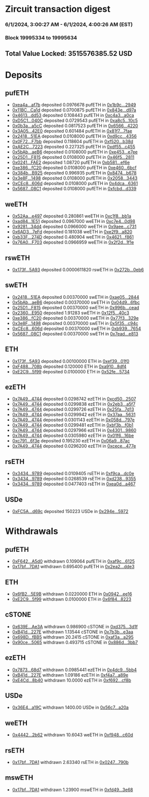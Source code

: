 # Zircuit transaction digest
### 6/1/2024, 3:00:27 AM - 6/1/2024, 4:00:26 AM (EST)
### Block 19995334 to 19995634

## Total Value Locked: 3515576385.52 USD

# Deposits
## pufETH
- [0xea4a...af7b](https://etherscan.io/address/0xea4a115d26E00816D3B395552B5987bFc50Baf7b) deposited 0.0976678 pufETH in [0x1b9c...2949](https://etherscan.io/tx/0xea4a115d26E00816D3B395552B5987bFc50Baf7b)
- [0x11BC...Ca1d](https://etherscan.io/address/0x11BCCa07428a11Ee37483601A89Ed190b9d4Ca1d) deposited 0.0700875 pufETH in [0x843e...d97a](https://etherscan.io/tx/0x11BCCa07428a11Ee37483601A89Ed190b9d4Ca1d)
- [0x4613...dd53](https://etherscan.io/address/0x4613e731702a29B8d52106DB833425C7F672dd53) deposited 0.108443 pufETH in [0xc4a3...a0ca](https://etherscan.io/tx/0x4613e731702a29B8d52106DB833425C7F672dd53)
- [0xD5C1...040C](https://etherscan.io/address/0xD5C172df3e2Cc2B6e97126E8eAd47Db595f3040C) deposited 0.0729543 pufETH in [0xa8c5...10c5](https://etherscan.io/tx/0xD5C172df3e2Cc2B6e97126E8eAd47Db595f3040C)
- [0x0b3a...a5cC](https://etherscan.io/address/0x0b3aF7938DECbDaEBeC2A176c0339223490Aa5cC) deposited 0.0817523 pufETH in [0x6566...4220](https://etherscan.io/tx/0x0b3aF7938DECbDaEBeC2A176c0339223490Aa5cC)
- [0x3A05...42E0](https://etherscan.io/address/0x3A05ff983DeAD715f62Da9f16Fda1893673E42E0) deposited 0.601484 pufETH in [0x81f7...7fae](https://etherscan.io/tx/0x3A05ff983DeAD715f62Da9f16Fda1893673E42E0)
- [0x2418...51EA](https://etherscan.io/address/0x241845E69a5b3D2B06b2F5d82234bDC0803951EA) deposited 0.0108000 pufETH in [0xd9cc...4356](https://etherscan.io/tx/0x241845E69a5b3D2B06b2F5d82234bDC0803951EA)
- [0x0F72...F7bb](https://etherscan.io/address/0x0F72F38277481962E2a02162c6c94Ef113DbF7bb) deposited 0.118604 pufETH in [0xf520...b38d](https://etherscan.io/tx/0x0F72F38277481962E2a02162c6c94Ef113DbF7bb)
- [0xAE2C...7223](https://etherscan.io/address/0xAE2CaBc758E54421742C4B2ce0dcd360cd4F7223) deposited 0.227325 pufETH in [0xdf55...c455](https://etherscan.io/tx/0xAE2CaBc758E54421742C4B2ce0dcd360cd4F7223)
- [0x5bAb...aeB6](https://etherscan.io/address/0x5bAbC968eB9CB8D1dD8c6a60b4e792acBfB7aeB6) deposited 0.0108000 pufETH in [0xe453...e7ee](https://etherscan.io/tx/0x5bAbC968eB9CB8D1dD8c6a60b4e792acBfB7aeB6)
- [0x25D1...F815](https://etherscan.io/address/0x25D16b2eC8eefD2518D9841F57DcF361Ad50F815) deposited 0.0108000 pufETH in [0x46f5...2811](https://etherscan.io/tx/0x25D16b2eC8eefD2518D9841F57DcF361Ad50F815)
- [0x0241...FAE2](https://etherscan.io/address/0x02414BDAa49C6De9B9aED31750c7cEe64675FAE2) deposited 1.08720 pufETH in [0xb581...ef6e](https://etherscan.io/tx/0x02414BDAa49C6De9B9aED31750c7cEe64675FAE2)
- [0xe386...fC20](https://etherscan.io/address/0xe386a1Ed16c787568194D93851Ed849c9CdefC20) deposited 0.0108000 pufETH in [0xe460...6bcf](https://etherscan.io/tx/0xe386a1Ed16c787568194D93851Ed849c9CdefC20)
- [0x384b...B925](https://etherscan.io/address/0x384b82356eEA4f0cE451784D6d4DB3dBE504B925) deposited 0.996935 pufETH in [0x8474...b678](https://etherscan.io/tx/0x384b82356eEA4f0cE451784D6d4DB3dBE504B925)
- [0x3e8F...1498](https://etherscan.io/address/0x3e8FEE28F4e359B8A8189F581AC733e7f90c1498) deposited 0.0108000 pufETH in [0x2058...3443](https://etherscan.io/tx/0x3e8FEE28F4e359B8A8189F581AC733e7f90c1498)
- [0xCEc8...606d](https://etherscan.io/address/0xCEc8241FE16f5892B26078aA5084E8Cb2471606d) deposited 0.0108000 pufETH in [0x4dca...6361](https://etherscan.io/tx/0xCEc8241FE16f5892B26078aA5084E8Cb2471606d)
- [0x5687...08C1](https://etherscan.io/address/0x568710d1bBEF3fBc1D1CEEC4368Dafd7329E08C1) deposited 0.0108000 pufETH in [0xfcbd...d339](https://etherscan.io/tx/0x568710d1bBEF3fBc1D1CEEC4368Dafd7329E08C1)
## weETH
- [0x52Aa...e497](https://etherscan.io/address/0x52Aa899454998Be5b000Ad077a46Bbe360F4e497) deposited 0.280861 weETH in [0xc1f8...bb1a](https://etherscan.io/tx/0x52Aa899454998Be5b000Ad077a46Bbe360F4e497)
- [0xad84...1E51](https://etherscan.io/address/0xad84c5D774ED4a8E54BCC5aE30085be28EAc1E51) deposited 0.0967000 weETH in [0xc7e4...0d98](https://etherscan.io/tx/0xad84c5D774ED4a8E54BCC5aE30085be28EAc1E51)
- [0x9281...34d4](https://etherscan.io/address/0x9281ae93d9c64852E78A3c2909E83908a98c34d4) deposited 0.0966000 weETH in [0x9aee...c731](https://etherscan.io/tx/0x9281ae93d9c64852E78A3c2909E83908a98c34d4)
- [0x6AD3...7eFd](https://etherscan.io/address/0x6AD3151B3A3981038d2d445d5b7E43AC96767eFd) deposited 0.181038 weETH in [0xe2f9...a820](https://etherscan.io/tx/0x6AD3151B3A3981038d2d445d5b7E43AC96767eFd)
- [0xb33F...274D](https://etherscan.io/address/0xb33F31c9179105F62464142D5D487d24eAD0274D) deposited 0.480904 weETH in [0x4621...f861](https://etherscan.io/tx/0xb33F31c9179105F62464142D5D487d24eAD0274D)
- [0x76A0...F703](https://etherscan.io/address/0x76A07af7840bCC1a37242C80Fe97467EFbc7F703) deposited 0.0966959 weETH in [0x2f2d...1f1e](https://etherscan.io/tx/0x76A07af7840bCC1a37242C80Fe97467EFbc7F703)
## rswETH
- [0x173f...5A93](https://etherscan.io/address/0x173fc69FA4Ad0a3D5bc24ea794DdA372A5935A93) deposited 0.0000611820 rswETH in [0x272b...0eb6](https://etherscan.io/tx/0x173fc69FA4Ad0a3D5bc24ea794DdA372A5935A93)
## swETH
- [0x2418...51EA](https://etherscan.io/address/0x241845E69a5b3D2B06b2F5d82234bDC0803951EA) deposited 0.00370000 swETH in [0xae05...2844](https://etherscan.io/tx/0x241845E69a5b3D2B06b2F5d82234bDC0803951EA)
- [0x5bAb...aeB6](https://etherscan.io/address/0x5bAbC968eB9CB8D1dD8c6a60b4e792acBfB7aeB6) deposited 0.00370000 swETH in [0x04d9...6fbc](https://etherscan.io/tx/0x5bAbC968eB9CB8D1dD8c6a60b4e792acBfB7aeB6)
- [0x25D1...F815](https://etherscan.io/address/0x25D16b2eC8eefD2518D9841F57DcF361Ad50F815) deposited 0.00370000 swETH in [0x996b...cead](https://etherscan.io/tx/0x25D16b2eC8eefD2518D9841F57DcF361Ad50F815)
- [0x2360...E950](https://etherscan.io/address/0x2360d331A8d59aC079bCB516DE782d3906a7E950) deposited 1.91283 swETH in [0x12f5...40c3](https://etherscan.io/tx/0x2360d331A8d59aC079bCB516DE782d3906a7E950)
- [0xe386...fC20](https://etherscan.io/address/0xe386a1Ed16c787568194D93851Ed849c9CdefC20) deposited 0.00370000 swETH in [0x77f3...329e](https://etherscan.io/tx/0xe386a1Ed16c787568194D93851Ed849c9CdefC20)
- [0x3e8F...1498](https://etherscan.io/address/0x3e8FEE28F4e359B8A8189F581AC733e7f90c1498) deposited 0.00370000 swETH in [0x5f35...c94c](https://etherscan.io/tx/0x3e8FEE28F4e359B8A8189F581AC733e7f90c1498)
- [0xCEc8...606d](https://etherscan.io/address/0xCEc8241FE16f5892B26078aA5084E8Cb2471606d) deposited 0.00370000 swETH in [0xb939...7654](https://etherscan.io/tx/0xCEc8241FE16f5892B26078aA5084E8Cb2471606d)
- [0x5687...08C1](https://etherscan.io/address/0x568710d1bBEF3fBc1D1CEEC4368Dafd7329E08C1) deposited 0.00370000 swETH in [0x7ead...e813](https://etherscan.io/tx/0x568710d1bBEF3fBc1D1CEEC4368Dafd7329E08C1)
## ETH
- [0x173f...5A93](https://etherscan.io/address/0x173fc69FA4Ad0a3D5bc24ea794DdA372A5935A93) deposited 0.00100000 ETH in [0xef39...01f0](https://etherscan.io/tx/0x173fc69FA4Ad0a3D5bc24ea794DdA372A5935A93)
- [0xF488...708b](https://etherscan.io/address/0xF488Aa25A94953Ea6550d263D8b4620d6c95708b) deposited 0.120000 ETH in [0xa910...8df4](https://etherscan.io/tx/0xF488Aa25A94953Ea6550d263D8b4620d6c95708b)
- [0xE2C9...5f99](https://etherscan.io/address/0xE2C95A1304CE3DC43E3A7e543E820cf604e15f99) deposited 0.0100000 ETH in [0x52fe...5734](https://etherscan.io/tx/0xE2C95A1304CE3DC43E3A7e543E820cf604e15f99)
## ezETH
- [0x7A49...4744](https://etherscan.io/address/0x7A493Be5c2ce014cD049Bf178a1ac0Db1B434744) deposited 0.0298742 ezETH in [0xcd50...2507](https://etherscan.io/tx/0x7A493Be5c2ce014cD049Bf178a1ac0Db1B434744)
- [0x7A49...4744](https://etherscan.io/address/0x7A493Be5c2ce014cD049Bf178a1ac0Db1B434744) deposited 0.0299838 ezETH in [0x2eb3...a5f7](https://etherscan.io/tx/0x7A493Be5c2ce014cD049Bf178a1ac0Db1B434744)
- [0x7A49...4744](https://etherscan.io/address/0x7A493Be5c2ce014cD049Bf178a1ac0Db1B434744) deposited 0.0299726 ezETH in [0x25fa...7d13](https://etherscan.io/tx/0x7A493Be5c2ce014cD049Bf178a1ac0Db1B434744)
- [0x7A49...4744](https://etherscan.io/address/0x7A493Be5c2ce014cD049Bf178a1ac0Db1B434744) deposited 0.0299942 ezETH in [0x37aa...5631](https://etherscan.io/tx/0x7A493Be5c2ce014cD049Bf178a1ac0Db1B434744)
- [0x7A49...4744](https://etherscan.io/address/0x7A493Be5c2ce014cD049Bf178a1ac0Db1B434744) deposited 0.0301143 ezETH in [0x058d...797e](https://etherscan.io/tx/0x7A493Be5c2ce014cD049Bf178a1ac0Db1B434744)
- [0x7A49...4744](https://etherscan.io/address/0x7A493Be5c2ce014cD049Bf178a1ac0Db1B434744) deposited 0.0299481 ezETH in [0xbf3b...f0b1](https://etherscan.io/tx/0x7A493Be5c2ce014cD049Bf178a1ac0Db1B434744)
- [0x7A49...4744](https://etherscan.io/address/0x7A493Be5c2ce014cD049Bf178a1ac0Db1B434744) deposited 0.0297966 ezETH in [0x4301...9860](https://etherscan.io/tx/0x7A493Be5c2ce014cD049Bf178a1ac0Db1B434744)
- [0x7A49...4744](https://etherscan.io/address/0x7A493Be5c2ce014cD049Bf178a1ac0Db1B434744) deposited 0.0305980 ezETH in [0x01f6...16be](https://etherscan.io/tx/0x7A493Be5c2ce014cD049Bf178a1ac0Db1B434744)
- [0xc791...6f3e](https://etherscan.io/address/0xc7913eaA928B335f284CBcD736C9E1540f6F6f3e) deposited 0.195230 ezETH in [0x06a9...87ac](https://etherscan.io/tx/0xc7913eaA928B335f284CBcD736C9E1540f6F6f3e)
- [0x7A49...4744](https://etherscan.io/address/0x7A493Be5c2ce014cD049Bf178a1ac0Db1B434744) deposited 0.0296200 ezETH in [0xcece...477e](https://etherscan.io/tx/0x7A493Be5c2ce014cD049Bf178a1ac0Db1B434744)
## rsETH
- [0x3434...9789](https://etherscan.io/address/0x34349c5569e7B846c3558961552D2202760A9789) deposited 0.0109405 rsETH in [0xf9ca...dc0e](https://etherscan.io/tx/0x34349c5569e7B846c3558961552D2202760A9789)
- [0x3434...9789](https://etherscan.io/address/0x34349c5569e7B846c3558961552D2202760A9789) deposited 0.0268539 rsETH in [0xd238...9355](https://etherscan.io/tx/0x34349c5569e7B846c3558961552D2202760A9789)
- [0x3434...9789](https://etherscan.io/address/0x34349c5569e7B846c3558961552D2202760A9789) deposited 0.0477403 rsETH in [0xea0d...a467](https://etherscan.io/tx/0x34349c5569e7B846c3558961552D2202760A9789)
## USDe
- [0xFC5A...d69c](https://etherscan.io/address/0xFC5Ad91f9226Ae735D001421d24bD3AFD6Fbd69c) deposited 150223 USDe in [0x294e...5972](https://etherscan.io/tx/0xFC5Ad91f9226Ae735D001421d24bD3AFD6Fbd69c)
# Withdrawals
## pufETH
- [0xF642...A5d0](https://etherscan.io/address/0xF642cAb33fCA9015CB9A38e779dA733e2A92A5d0) withdrawn 0.109064 pufETH in [0xaf9c...6125](https://etherscan.io/tx/0xF642cAb33fCA9015CB9A38e779dA733e2A92A5d0)
- [0x17bf...7DA1](https://etherscan.io/address/0x17bff0257D6879d649A9A6D4138AE0287Bf57DA1) withdrawn 0.695400 pufETH in [0x2ea2...dde3](https://etherscan.io/tx/0x17bff0257D6879d649A9A6D4138AE0287Bf57DA1)
## ETH
- [0x6fB2...5E9B](https://etherscan.io/address/0x6fB2cEF2039f36B1A1777f4E5274c06913a75E9B) withdrawn 0.0220000 ETH in [0x0942...ee16](https://etherscan.io/tx/0x6fB2cEF2039f36B1A1777f4E5274c06913a75E9B)
- [0xE2C9...5f99](https://etherscan.io/address/0xE2C95A1304CE3DC43E3A7e543E820cf604e15f99) withdrawn 0.0100000 ETH in [0x6f84...8223](https://etherscan.io/tx/0xE2C95A1304CE3DC43E3A7e543E820cf604e15f99)
## cSTONE
- [0x639E...Ae3A](https://etherscan.io/address/0x639EE875Be561a630ef6E1437694D9db105DAe3A) withdrawn 0.986900 cSTONE in [0xd375...3d1f](https://etherscan.io/tx/0x639EE875Be561a630ef6E1437694D9db105DAe3A)
- [0xB41d...227E](https://etherscan.io/address/0xB41da4A387a7E93D2139676C9CdEDC8C24eE227E) withdrawn 1.13544 cSTONE in [0x7b3b...e3aa](https://etherscan.io/tx/0xB41da4A387a7E93D2139676C9CdEDC8C24eE227E)
- [0x698D...fBB5](https://etherscan.io/address/0x698DFc89aF0536ecAf73b2616dB6efFCa262fBB5) withdrawn 20.2415 cSTONE in [0xaf3a...a295](https://etherscan.io/tx/0x698DFc89aF0536ecAf73b2616dB6efFCa262fBB5)
- [0x90ce...5065](https://etherscan.io/address/0x90ce7F64B96Ef0a23eC3619Ad35Af999eeca5065) withdrawn 0.493715 cSTONE in [0x886d...3bb7](https://etherscan.io/tx/0x90ce7F64B96Ef0a23eC3619Ad35Af999eeca5065)
## ezETH
- [0x7873...68d7](https://etherscan.io/address/0x787370728f301ea3Abf435f91f0d4aAD581C68d7) withdrawn 0.0985441 ezETH in [0x4dc9...5bb4](https://etherscan.io/tx/0x787370728f301ea3Abf435f91f0d4aAD581C68d7)
- [0xB41d...227E](https://etherscan.io/address/0xB41da4A387a7E93D2139676C9CdEDC8C24eE227E) withdrawn 1.09186 ezETH in [0xf4a7...a89e](https://etherscan.io/tx/0xB41da4A387a7E93D2139676C9CdEDC8C24eE227E)
- [0xE4Cd...8b40](https://etherscan.io/address/0xE4Cde89434732aE46d3cC124fC0215D523F08b40) withdrawn 10.0000 ezETH in [0xf692...cf8b](https://etherscan.io/tx/0xE4Cde89434732aE46d3cC124fC0215D523F08b40)
## USDe
- [0x36E4...a19C](https://etherscan.io/address/0x36E4Be554E8C9E05b53f8D3F9A79D478639Da19C) withdrawn 1400.00 USDe in [0x56c7...a20a](https://etherscan.io/tx/0x36E4Be554E8C9E05b53f8D3F9A79D478639Da19C)
## weETH
- [0x4442...2b62](https://etherscan.io/address/0x444244Ff37B7Fee2108C85Ac200eFB870D392b62) withdrawn 10.6043 weETH in [0xf948...c60d](https://etherscan.io/tx/0x444244Ff37B7Fee2108C85Ac200eFB870D392b62)
## rsETH
- [0x17bf...7DA1](https://etherscan.io/address/0x17bff0257D6879d649A9A6D4138AE0287Bf57DA1) withdrawn 2.63340 rsETH in [0x0247...790b](https://etherscan.io/tx/0x17bff0257D6879d649A9A6D4138AE0287Bf57DA1)
## mswETH
- [0x17bf...7DA1](https://etherscan.io/address/0x17bff0257D6879d649A9A6D4138AE0287Bf57DA1) withdrawn 1.23900 mswETH in [0xfd49...3e68](https://etherscan.io/tx/0x17bff0257D6879d649A9A6D4138AE0287Bf57DA1)
